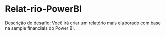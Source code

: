 # Relat-rio-PowerBI
Descrição do desafio: Você irá criar um relatório mais elaborado com base na sample financials do Power BI. 
